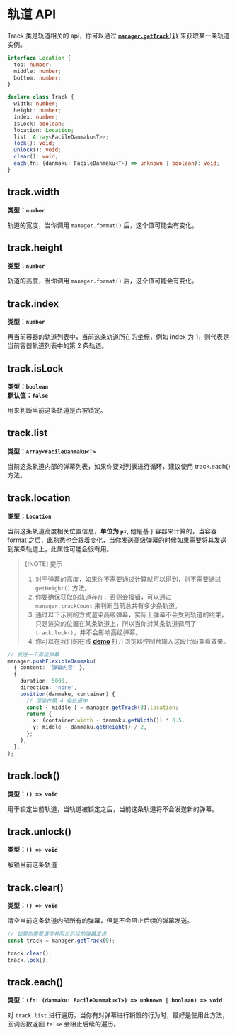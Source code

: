 # 轨道 API

Track 类是轨道相关的 api，你可以通过 [**`manager.getTrack(i)`**](./manager-api#manager-gettrack) 来获取某一条轨道实例。

```ts
interface Location {
  top: number;
  middle: number;
  bottom: number;
}

declare class Track {
  width: number;
  height: number;
  index: number;
  isLock: boolean;
  location: Location;
  list: Array<FacileDanmaku<T>>;
  lock(): void;
  unlock(): void;
  clear(): void;
  each(fn: (danmaku: FacileDanmaku<T>) => unknown | boolean): void;
}
```

## track.width

**类型：`number`**<br/>

轨道的宽度，当你调用 `manager.format()` 后，这个值可能会有变化。

## track.height

**类型：`number`**<br/>

轨道的高度，当你调用 `manager.format()` 后，这个值可能会有变化。

## track.index

**类型：`number`**<br/>

再当前容器的轨道列表中，当前这条轨道所在的坐标，例如 index 为 1，则代表是当前容器轨道列表中的第 2 条轨道。

## track.isLock

**类型：`boolean`**<br/>
**默认值：`false`**

用来判断当前这条轨道是否被锁定。

## track.list

**类型：`Array<FacileDanmaku<T>`**

当前这条轨道内部的弹幕列表，如果你要对列表进行循环，建议使用 track.each() 方法。

## track.location

**类型：`Location`**

当前这条轨道高度相关位置信息，**单位为 `px`**, 他是基于容器来计算的，当容器 format 之后，此熟悉也会跟着变化，当你发送高级弹幕的时候如果需要将其发送到某条轨道上，此属性可能会很有用。

> [!NOTE] 提示
>
> 1. 对于弹幕的高度，如果你不需要通过计算就可以得到，则不需要通过 `getHeight()` 方法。
> 2. 你要确保获取的轨道存在，否则会报错，可以通过 `manager.trackCount` 来判断当前总共有多少条轨道。
> 3. 通过以下示例的方式渲染高级弹幕，实际上弹幕不会受到轨道的约束，只是渲染的位置在某条轨道上，所以当你对某条轨道调用了 `track.lock()`，并不会影响高级弹幕。
> 4. 你可以在我们的在线 [**demo**](https://imtaotao.github.io/danmu/) 打开浏览器控制台输入这段代码查看效果。

```ts {9,12}
// 发送一个高级弹幕
manager.pushFlexibleDanmaku(
  { content: '弹幕内容' },
  {
    duration: 5000,
    direction: 'none',
    position(danmaku, container) {
      // 渲染在第 4 条轨道中
      const { middle } = manager.getTrack(3).location;
      return {
        x: (container.width - danmaku.getWidth()) * 0.5,
        y: middle - danmaku.getHeight() / 2,
      };
    },
  },
);
```

## track.lock()

**类型：`() => void`**

用于锁定当前轨道，当轨道被锁定之后，当前这条轨道将不会发送新的弹幕。

## track.unlock()

**类型：`() => void`**

解锁当前这条轨道

## track.clear()

**类型：`() => void`**

清空当前这条轨道内部所有的弹幕，但是不会阻止后续的弹幕发送。

```ts
// 如果你需要清空并阻止后续的弹幕发送
const track = manager.getTrack(0);

track.clear();
track.lock();
```

## track.each()

**类型：`(fn: (danmaku: FacileDanmaku<T>) => unknown | boolean) => void`**

对 `track.list` 进行遍历，当你有对弹幕进行销毁的行为时，最好是使用此方法，回调函数返回 `false` 会阻止后续的遍历。
